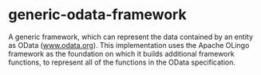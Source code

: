 # generic-odata-framework

A generic framework, which can represent the data contained by an entity as OData (www.odata.org). This implementation uses the Apache OLingo 
framework as the foundation on which it builds additional framework functions, to represent all of the functions in the OData specification.

